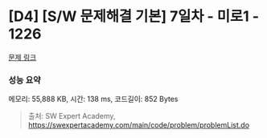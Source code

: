 # [D4] [S/W 문제해결 기본] 7일차 - 미로1 - 1226 

[문제 링크](https://swexpertacademy.com/main/code/problem/problemDetail.do?contestProbId=AV14vXUqAGMCFAYD) 

### 성능 요약

메모리: 55,888 KB, 시간: 138 ms, 코드길이: 852 Bytes



> 출처: SW Expert Academy, https://swexpertacademy.com/main/code/problem/problemList.do